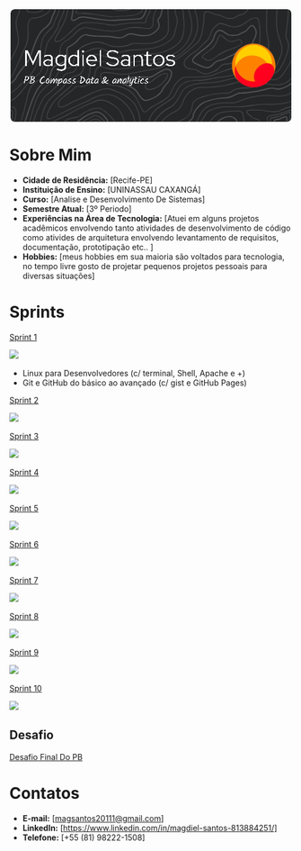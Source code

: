
<div align="center">
  <img src="https://github.com/MagdielSantos/MagdielSantos/blob/main/github-header-image.png" alt="Banner">
</div>


# Sobre Mim

- **Cidade de Residência:** [Recife-PE]
- **Instituição de Ensino:** [UNINASSAU CAXANGÁ]
- **Curso:** [Analise e Desenvolvimento De Sistemas]
- **Semestre Atual:** [3º Periodo]
- **Experiências na Área de Tecnologia:** [Atuei em alguns projetos acadêmicos envolvendo tanto atividades de desenvolvimento de código
como ativides de arquitetura envolvendo levantamento de requisitos, documentação, prototipação etc.. ]
- **Hobbies:** [meus hobbies em sua maioria são voltados para tecnologia, no tempo livre gosto de projetar
pequenos projetos pessoais para diversas situações]


# Sprints

[Sprint 1](Sprints/Sprint1/README.md)

![](https://geps.dev/progress/14)

- Linux para Desenvolvedores (c/ terminal, Shell, Apache e +)
- Git e GitHub do básico ao avançado (c/ gist e GitHub Pages)




[Sprint 2](Sprints/Sprint2/README.md) 

![](https://geps.dev/progress/0)

[Sprint 3](Sprints/Sprint3/README.md) 

![](https://geps.dev/progress/0)

[Sprint 4](Sprints/Sprint4/README.md) 

![](https://geps.dev/progress/0)

[Sprint 5](Sprints/Sprint5/README.md) 

![](https://geps.dev/progress/0)

[Sprint 6](Sprints/Sprint6/README.md) 

![](https://geps.dev/progress/0)

[Sprint 7](Sprints/Sprint7/README.md) 

![](https://geps.dev/progress/0)

[Sprint 8](Sprints/Sprint8/README.md) 

![](https://geps.dev/progress/0)

[Sprint 9](Sprints/Sprint9/README.md) 

![](https://geps.dev/progress/0)

[Sprint 10](Sprints/Sprint10/README.md) 

![](https://geps.dev/progress/0)



## Desafio 

[Desafio Final Do PB](Desafio/README.md)


# Contatos

- **E-mail:** [magsantos20111@gmail.com]
- **LinkedIn:** [https://www.linkedin.com/in/magdiel-santos-813884251/]
- **Telefone:** [+55 (81) 98222-1508]


